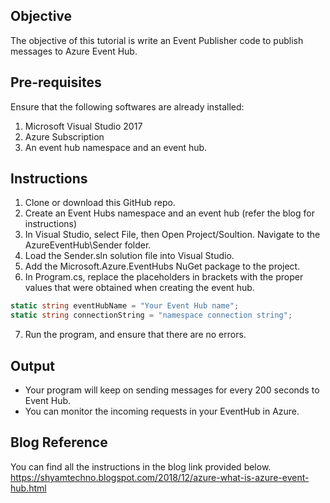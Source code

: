 ## Objective
The objective of this tutorial is write an Event Publisher code to publish messages to Azure Event Hub.

## Pre-requisites
Ensure that the following softwares are already installed:
1) Microsoft Visual Studio 2017
2) Azure Subscription
3) An event hub namespace and an event hub.

## Instructions
1. Clone or download this GitHub repo.
2. Create an Event Hubs namespace and an event hub (refer the blog for instructions)
3. In Visual Studio, select File, then Open Project/Soultion. Navigate to the AzureEventHub\Sender folder.
4. Load the Sender.sln solution file into Visual Studio.
5. Add the Microsoft.Azure.EventHubs NuGet package to the project.
6. In Program.cs, replace the placeholders in brackets with the proper values that were obtained when creating the event hub.
```csharp
static string eventHubName = "Your Event Hub name";
static string connectionString = "namespace connection string";
```
7. Run the program, and ensure that there are no errors.


## Output
* Your program will keep on sending messages for every 200 seconds to Event Hub.
* You can monitor the incoming requests in your EventHub in Azure.

## Blog Reference
You can find all the instructions in the blog link provided below.
https://shyamtechno.blogspot.com/2018/12/azure-what-is-azure-event-hub.html
